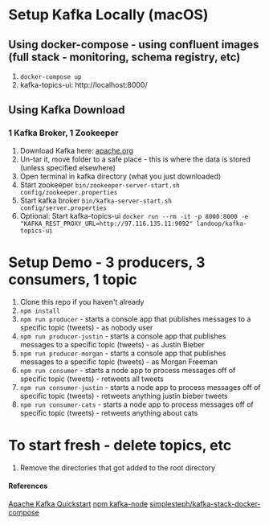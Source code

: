 # Setup Kafka Locally (macOS)
## Using docker-compose - using confluent images (full stack - monitoring, schema registry, etc)
1. `docker-compose up`
2. kafka-topics-ui: http://localhost:8000/

## Using Kafka Download
### 1 Kafka Broker, 1 Zookeeper
1. Download Kafka here: [apache.org](https://www.apache.org/dyn/closer.cgi?path=/kafka/2.5.0/kafka_2.12-2.5.0.tgz)
2. Un-tar it, move folder to a safe place - this is where the data is stored (unless specified elsewhere)
3. Open terminal in kafka directory (what you just downloaded)
4. Start zookeeper `bin/zookeeper-server-start.sh config/zookeeper.properties`
5. Start kafka broker `bin/kafka-server-start.sh config/server.properties`
6. Optional: Start kafka-topics-ui `docker run --rm -it -p 8000:8000 -e "KAFKA_REST_PROXY_URL=http://97.116.135.11:9092" landoop/kafka-topics-ui` 

# Setup Demo - 3 producers, 3 consumers, 1 topic
1. Clone this repo if you haven't already
2. `npm install`
3. `npm run producer` - starts a console app that publishes messages to a specific topic (tweets) - as nobody user
4. `npm run producer-justin` - starts a console app that publishes messages to a specific topic (tweets) - as Justin Bieber
5. `npm run producer-morgan` - starts a console app that publishes messages to a specific topic (tweets) - as Morgan Freeman
6. `npm run consumer` - starts a node app to process messages off of specific topic (tweets) - retweets all tweets
7. `npm run consumer-justin` - starts a node app to process messages off of specific topic (tweets) - retweets anything justin bieber tweets
8. `npm run consumer-cats` - starts a node app to process messages off of specific topic (tweets) - retweets anything about cats


# To start fresh - delete topics, etc
1. Remove the directories that got added to the root directory

#### References
[Apache Kafka Quickstart](https://kafka.apache.org/quickstart)
[npm kafka-node](https://www.npmjs.com/package/kafka-node)
[simplesteph/kafka-stack-docker-compose](https://github.com/simplesteph/kafka-stack-docker-compose)